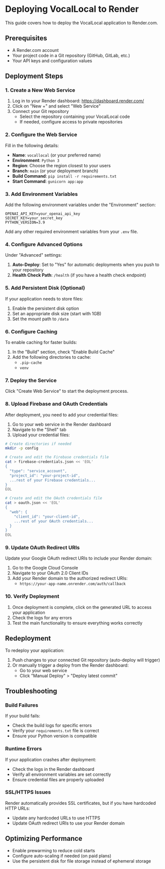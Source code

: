 # Deploying VocalLocal to Render

This guide covers how to deploy the VocalLocal application to Render.com.

## Prerequisites

- A Render.com account
- Your project code in a Git repository (GitHub, GitLab, etc.)
- Your API keys and configuration values

## Deployment Steps

### 1. Create a New Web Service

1. Log in to your Render dashboard: https://dashboard.render.com/
2. Click on "New +" and select "Web Service"
3. Connect your Git repository
   - Select the repository containing your VocalLocal code
   - If needed, configure access to private repositories

### 2. Configure the Web Service

Fill in the following details:

- **Name**: `vocallocal` (or your preferred name)
- **Environment**: `Python 3`
- **Region**: Choose the region closest to your users
- **Branch**: `main` (or your deployment branch)
- **Build Command**: `pip install -r requirements.txt`
- **Start Command**: `gunicorn app:app`

### 3. Add Environment Variables

Add the following environment variables under the "Environment" section:

```
OPENAI_API_KEY=your_openai_api_key
SECRET_KEY=your_secret_key
PYTHON_VERSION=3.9
```

Add any other required environment variables from your `.env` file.

### 4. Configure Advanced Options

Under "Advanced" settings:

1. **Auto-Deploy**: Set to "Yes" for automatic deployments when you push to your repository
2. **Health Check Path**: `/health` (if you have a health check endpoint)

### 5. Add Persistent Disk (Optional)

If your application needs to store files:

1. Enable the persistent disk option
2. Set an appropriate disk size (start with 1GB)
3. Set the mount path to `/data`

### 6. Configure Caching

To enable caching for faster builds:

1. In the "Build" section, check "Enable Build Cache"
2. Add the following directories to cache:
   - `.pip-cache`
   - `venv`

### 7. Deploy the Service

Click "Create Web Service" to start the deployment process.

### 8. Upload Firebase and OAuth Credentials

After deployment, you need to add your credential files:

1. Go to your web service in the Render dashboard
2. Navigate to the "Shell" tab
3. Upload your credential files:

```bash
# Create directories if needed
mkdir -p config

# Create and edit the Firebase credentials file
cat > firebase-credentials.json << 'EOL'
{
  "type": "service_account",
  "project_id": "your-project-id",
  ...rest of your Firebase credentials...
}
EOL

# Create and edit the OAuth credentials file
cat > oauth.json << 'EOL'
{
  "web": {
    "client_id": "your-client-id",
    ...rest of your OAuth credentials...
  }
}
EOL
```

### 9. Update OAuth Redirect URIs

Update your Google OAuth redirect URIs to include your Render domain:

1. Go to the Google Cloud Console
2. Navigate to your OAuth 2.0 Client IDs
3. Add your Render domain to the authorized redirect URIs:
   - `https://your-app-name.onrender.com/auth/callback`

### 10. Verify Deployment

1. Once deployment is complete, click on the generated URL to access your application
2. Check the logs for any errors
3. Test the main functionality to ensure everything works correctly

## Redeployment

To redeploy your application:

1. Push changes to your connected Git repository (auto-deploy will trigger)
2. Or manually trigger a deploy from the Render dashboard:
   - Go to your web service
   - Click "Manual Deploy" > "Deploy latest commit"

## Troubleshooting

### Build Failures

If your build fails:
- Check the build logs for specific errors
- Verify your `requirements.txt` file is correct
- Ensure your Python version is compatible

### Runtime Errors

If your application crashes after deployment:
- Check the logs in the Render dashboard
- Verify all environment variables are set correctly
- Ensure credential files are properly uploaded

### SSL/HTTPS Issues

Render automatically provides SSL certificates, but if you have hardcoded HTTP URLs:
- Update any hardcoded URLs to use HTTPS
- Update OAuth redirect URIs to use your Render domain

## Optimizing Performance

- Enable prewarming to reduce cold starts
- Configure auto-scaling if needed (on paid plans)
- Use the persistent disk for file storage instead of ephemeral storage